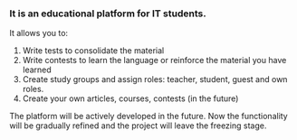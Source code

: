 <h3>It is an educational platform for IT students.</h1>

It allows you to:
1) Write tests to consolidate the material
2) Write contests to learn the language or reinforce the material you have learned
3) Create study groups and assign roles: teacher, student, guest and own roles.
4) Create your own articles, courses, contests (in the future)

The platform will be actively developed in the future. Now the functionality will be gradually refined and the project will leave the freezing stage.
